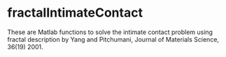fractalIntimateContact
======================

These are Matlab functions to solve the intimate contact problem using fractal description by Yang and Pitchumani, Journal of Materials Science, 36(19) 2001.
